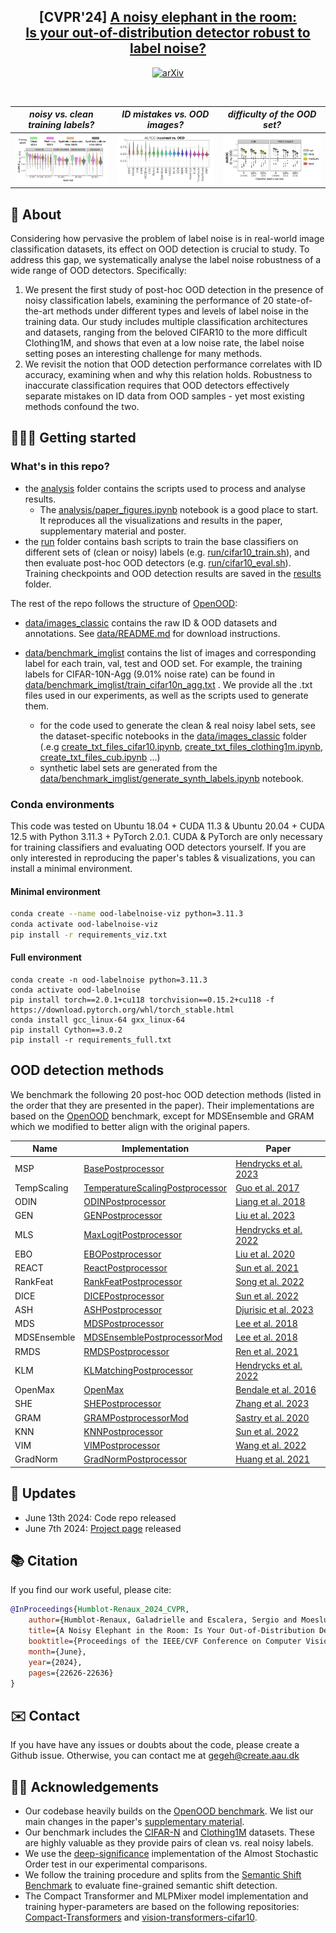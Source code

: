 <h2 align="center">[CVPR'24] <a href="https://glhr.github.io/OOD-LabelNoise/">A noisy elephant in the room:<br> Is your out-of-distribution detector robust to label noise?</a></h2>

  <p align="center">
    <a href="https://arxiv.org/abs/2404.01775"><img alt="arXiv" src="https://img.shields.io/badge/arXiv-2402.15509-b31b1b.svg"></a> 
  </p>

<br>

*noisy vs. clean training labels?*             |  *ID mistakes vs. OOD images?* | *difficulty of the OOD set?*
:-------------------------:|:-------------------------:|:-------------------------:
![](illustrations/auroc_per_dataset.png)  |  ![](illustrations/incorrect_vs_ood.png)  | ![](illustrations/osr_fgvc.png)


## 🔎 About

Considering how pervasive the problem of label noise is in real-world image classification datasets, its effect on OOD detection is crucial to study.
To address this gap, we systematically analyse the label noise robustness of a wide range of OOD detectors. Specifically:
1. We present the first study of post-hoc OOD detection in the presence of noisy classification labels, examining the performance of 20 state-of-the-art methods under different types and levels of label noise in the training data. Our study includes multiple classification architectures and datasets, ranging from the beloved CIFAR10 to the more difficult Clothing1M, and shows that even at a low noise rate, the label noise setting poses an interesting challenge for many methods.
2. We revisit the notion that OOD detection performance correlates with ID accuracy, examining when and why this relation holds. Robustness to inaccurate classification requires that OOD detectors effectively separate mistakes on ID data from OOD samples - yet most existing methods confound the two.




## 👩🏻‍🏫 Getting started

### What's in this repo?

* the [analysis](analysis) folder contains the scripts used to process and analyse results.
  * The [analysis/paper_figures.ipynb](analysis/paper_figures.ipynb) notebook is a good place to start. It reproduces all the visualizations and results in the paper, supplementary material and poster.
* the [run](run) folder contains bash scripts to train the base classifiers on different sets of (clean or noisy) labels (e.g. [run/cifar10_train.sh](run/cifar10_train.sh)), and then evaluate post-hoc OOD detectors (e.g. [run/cifar10_eval.sh](run/cifar10_eval.sh)). Training checkpoints and OOD detection results are saved in the [results](results) folder.

The rest of the repo follows the structure of [OpenOOD](https://github.com/Jingkang50/OpenOOD):

* [data/images_classic](data/images_classic) contains the raw ID & OOD datasets and annotations. See [data/README.md](data/README.md) for download instructions.

* [data/benchmark_imglist](data/benchmark_imglist) contains the list of images and corresponding label for each train, val, test and OOD set. For example, the training labels for CIFAR-10N-Agg (9.01% noise rate) can be found in [data/benchmark_imglist/train_cifar10n_agg.txt](data/benchmark_imglist/train_cifar10n_agg.txt) . We provide all the .txt files used in our experiments, as well as the scripts used to generate them.

  * for the code used to generate the clean & real noisy label sets, see the dataset-specific notebooks in the [data/images_classic](data/images_classic) folder (.e.g  [create_txt_files_cifar10.ipynb](data/images_classic/CIFAR-N/create_txt_files_cifar10.ipynb), [create_txt_files_clothing1m.ipynb](data/images_classic/clothing1M/create_txt_files_clothing1m.ipynb), [create_txt_files_cub.ipynb](data/images_classic/CUB_200_2011/create_txt_files_cub.ipynb) ...)
  * synthetic label sets are generated from the [data/benchmark_imglist/generate_synth_labels.ipynb](data/benchmark_imglist/generate_synth_labels.ipynb) notebook. 

### Conda environments

This code was tested on Ubuntu 18.04 + CUDA 11.3 & Ubuntu 20.04 + CUDA 12.5 with Python 3.11.3 + PyTorch 2.0.1. CUDA & PyTorch are only necessary for training classifiers and evaluating OOD detectors yourself. If you are only interested in reproducing the paper's tables & visualizations, you can install a minimal environment.

#### Minimal environment

```bash
conda create --name ood-labelnoise-viz python=3.11.3
conda activate ood-labelnoise-viz
pip install -r requirements_viz.txt
```

#### Full environment

```shell
conda create -n ood-labelnoise python=3.11.3
conda activate ood-labelnoise
pip install torch==2.0.1+cu118 torchvision==0.15.2+cu118 -f https://download.pytorch.org/whl/torch_stable.html
conda install gcc_linux-64 gxx_linux-64
pip install Cython==3.0.2
pip install -r requirements_full.txt
```

## OOD detection methods

We benchmark the following 20 post-hoc OOD detection methods (listed in the order that they are presented in the paper). Their implementations are based on the [OpenOOD](https://github.com/Jingkang50/OpenOOD) benchmark, except for MDSEnsemble and GRAM which we modified to better align with the original papers.

| Name | Implementation | Paper |
|---|---|---|
| MSP |  [BasePostprocessor](openood/postprocessors/base_postprocessor.py) | [Hendrycks et al. 2023](https://openreview.net/forum?id=Hkg4TI9xl) |
| TempScaling | [TemperatureScalingPostprocessor](openood/postprocessors/temp_scaling_postprocessor.py) | [Guo et al. 2017](https://dl.acm.org/doi/10.5555/3305381.3305518) |
| ODIN | [ODINPostprocessor](openood/postprocessors/odin_postprocessor.py) | [Liang et al. 2018](https://openreview.net/forum?id=H1VGkIxRZ) |
| GEN | [GENPostprocessor](openood/postprocessors/gen_postprocessor.py) | [Liu et al. 2023](https://openaccess.thecvf.com/content/CVPR2023/html/Liu_GEN_Pushing_the_Limits_of_Softmax-Based_Out-of-Distribution_Detection_CVPR_2023_paper.html) |
| MLS | [MaxLogitPostprocessor](openood/postprocessors/maxlogit_postprocessor.py) | [Hendrycks et al. 2022](https://proceedings.mlr.press/v162/hendrycks22a.html) |
| EBO | [EBOPostprocessor](openood/postprocessors/ebo_postprocessor.py) | [Liu et al. 2020](https://proceedings.neurips.cc/paper/2020/hash/f5496252609c43eb8a3d147ab9b9c006-Abstract.html) |
| REACT | [ReactPostprocessor](openood/postprocessors/react_postprocessor.py) | [Sun et al. 2021](https://proceedings.neurips.cc/paper/2021/hash/01894d6f048493d2cacde3c579c315a3-Abstract.html) |
| RankFeat | [RankFeatPostprocessor](openood/postprocessors/rankfeat_postprocessor.py) | [Song et al. 2022](https://openreview.net/forum?id=-deKNiSOXLG) |
| DICE | [DICEPostprocessor](openood/postprocessors/dice_postprocessor.py) | [Sun et al. 2022](https://www.ecva.net/papers/eccv_2022/papers_ECCV/html/4405_ECCV_2022_paper.php) |
| ASH | [ASHPostprocessor](openood/postprocessors/ash_postprocessor.py) | [Djurisic et al. 2023](https://openreview.net/forum?id=ndYXTEL6cZz) |
| MDS | [MDSPostprocessor](openood/postprocessors/mds_postprocessor.py) | [Lee et al. 2018](https://papers.nips.cc/paper_files/paper/2018/hash/abdeb6f575ac5c6676b747bca8d09cc2-Abstract.html) |
| MDSEnsemble | [MDSEnsemblePostprocessorMod](openood/postprocessors/mds_ensemble_mod_postprocessor.py)| [Lee et al. 2018](https://papers.nips.cc/paper_files/paper/2018/hash/abdeb6f575ac5c6676b747bca8d09cc2-Abstract.html) |
| RMDS | [RMDSPostprocessor](openood/postprocessors/rmds_postprocessor.py) | [Ren et al. 2021](https://arxiv.org/abs/2106.09022) |
| KLM | [KLMatchingPostprocessor](openood/postprocessors/kl_matching_postprocessor.py) | [Hendrycks et al. 2022](https://proceedings.mlr.press/v162/hendrycks22a.html) |
| OpenMax | [OpenMax](openood/postprocessors/openmax_postprocessor.py) | [Bendale et al. 2016](https://www.cv-foundation.org/openaccess/content_cvpr_2016/papers/Bendale_Towards_Open_Set_CVPR_2016_paper.pdf) |
| SHE | [SHEPostprocessor](openood/postprocessors/she_postprocessor.py) | [Zhang et al. 2023](https://openreview.net/forum?id=KkazG4lgKL) |
| GRAM | [GRAMPostprocessorMod](openood/postprocessors/gram_mod_postprocessor.py) | [Sastry et al. 2020](https://proceedings.mlr.press/v119/sastry20a.html) |
| KNN | [KNNPostprocessor](openood/postprocessors/knn_postprocessor.py) | [Sun et al. 2022](https://proceedings.mlr.press/v162/sun22d.html) |
| VIM | [VIMPostprocessor](openood/postprocessors/vim_postprocessor.py) | [Wang et al. 2022](https://openaccess.thecvf.com/content/CVPR2022/papers/Wang_ViM_Out-of-Distribution_With_Virtual-Logit_Matching_CVPR_2022_paper.pdf) |
| GradNorm | [GradNormPostprocessor](openood/postprocessors/gradnorm_postprocessor.py) | [Huang et al. 2021](https://proceedings.neurips.cc/paper/2021/hash/063e26c670d07bb7c4d30e6fc69fe056-Abstract.html) |

## 📝 Updates
- June 13th 2024: Code repo released
- June 7th 2024: [Project page](https://glhr.github.io/OOD-LabelNoise/) released

## 📚 Citation

If you find our work useful, please cite:

```bibtex
@InProceedings{Humblot-Renaux_2024_CVPR,
    author={Humblot-Renaux, Galadrielle and Escalera, Sergio and Moeslund, Thomas B.},
    title={A Noisy Elephant in the Room: Is Your Out-of-Distribution Detector Robust to Label Noise?},
    booktitle={Proceedings of the IEEE/CVF Conference on Computer Vision and Pattern Recognition (CVPR)},
    month={June},
    year={2024},
    pages={22626-22636}
}
```

## ✉️ Contact

If you have have any issues or doubts about the code, please create a Github issue. Otherwise, you can contact me at gegeh@create.aau.dk

## 🤝🏼 Acknowledgements
- Our codebase heavily builds on the [OpenOOD benchmark](https://github.com/Jingkang50/OpenOOD). We list our main changes in the paper's [supplementary material](https://arxiv.org/src/2404.01775v1/anc/supplementary.pdf). 
- Our benchmark includes the [CIFAR-N](https://github.com/UCSC-REAL/cifar-10-100n) and [Clothing1M](https://github.com/Cysu/noisy_label) datasets. These are highly valuable as they provide pairs of clean vs. real noisy labels. 
- We use the [deep-significance](https://github.com/Kaleidophon/deep-significance) implementation of the Almost Stochastic Order test in our experimental comparisons.
- We follow the training procedure and splits from the [Semantic Shift Benchmark](https://github.com/sgvaze/SSB) to evaluate fine-grained semantic shift detection.
- The Compact Transformer and MLPMixer model implementation and training hyper-parameters are based on the following repositories: [Compact-Transformers](https://github.com/SHI-Labs/Compact-Transformers) and [vision-transformers-cifar10](https://github.com/kentaroy47/vision-transformers-cifar10).
